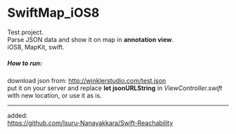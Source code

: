 SwiftMap_iOS8
=============

Test project.  
Parse JSON data and show it on map in **annotation view**.  
iOS8, MapKit, swift.

##### How to run:
download json from: http://winklerstudio.com/test.json  
put it on your server and replace **let jsonURLString** in *ViewController.swift* with new location, or use it as is.

-----------------

added:  
https://github.com/Isuru-Nanayakkara/Swift-Reachability
